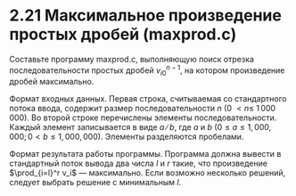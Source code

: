 # 2.21 Максимальное произведение простых дробей (maxprod.c)
Составьте программу maxprod.c, выполняющую поиск отрезка последовательности простых дробей ${v_i}_0^{n-1}$, на котором произведение дробей максимально.

Формат входных данных. Первая строка, считываемая со стандартного потока ввода, содержит размер последовательности $n$ $(0$ $< n \le$ $1\,000\,000)$. Во второй строке перечислены элементы последовательности. Каждый элемент записывается в виде $a∕b$, где $a$ и $b$ $(0 \le a \le 1,000,000; 0 < b \le 1,000,000)$. Элементы разделяются пробелами.

Формат результата работы программы. Программа должна вывести в стандартный поток вывода два числа $l$ и $r$ такие, что произведение $\prod_{i=l}^r v_i$ — максимально. Если возможно несколько решений, следует выбрать решение с минимальным $l$.
